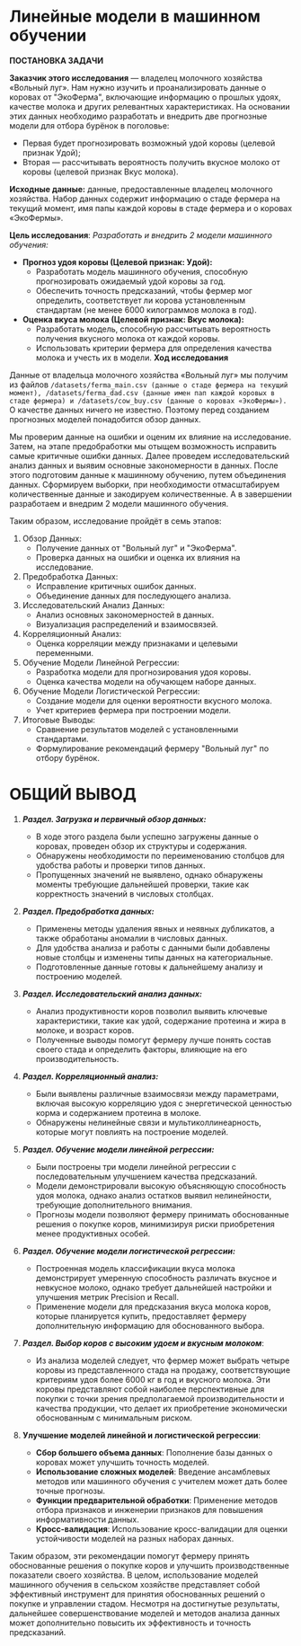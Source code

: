 # Линейные модели в машинном обучении

**ПОСТАНОВКА ЗАДАЧИ**

**Заказчик этого исследования** — владелец молочного хозяйства «Вольный луг». 
Нам нужно изучить и проанализировать данные о коровах от "ЭкоФерма", включающие информацию о прошлых удоях, качестве молока и других релевантных характеристиках. На основании этих данных необходимо разработать и внедрить две прогнозные модели для отбора бурёнок в поголовье:
- Первая будет прогнозировать возможный удой коровы (целевой признак Удой);
- Вторая — рассчитывать вероятность получить вкусное молоко от коровы (целевой признак Вкус молока).

**Исходные данные:** данные, предоставленные владелец молочного хозяйства. Набор данных содержит информацию о стаде фермера на текущий момент, имя папы каждой коровы в стаде фермера и о коровах «ЭкоФермы». 

**Цель исследования**: *Разработать и внедрить 2 модели машинного обучения:*
- **Прогноз удоя коровы (Целевой признак: Удой):**
    - Разработать модель машинного обучения, способную прогнозировать ожидаемый удой коровы за год.
    - Обеспечить точность предсказаний, чтобы фермер мог определить, соответствует ли корова установленным стандартам (не менее 6000 килограммов молока в год).
- **Оценка вкуса молока (Целевой признак: Вкус молока):**
    - Разработать модель, способную рассчитывать вероятность получения вкусного молока от каждой коровы.
    - Использовать критерии фермера для определения качества молока и учесть их в модели.
**Ход исследования**

Данные от владельца молочного хозяйства «Вольный луг» мы получим из файлов `/datasets/ferma_main.csv (данные о стаде фермера на текущий момент), /datasets/ferma_dad.csv (данные имен пап каждой коровых в стаде фермера) и /datasets/cow_buy.csv (данные о коровах «ЭкоФермы»).` О качестве данных ничего не известно. Поэтому перед созданием прогнозных моделей понадобится обзор данных.

Мы проверим данные на ошибки и оценим их влияние на исследование. Затем, на этапе предобработки мы отыщем возможность исправить самые критичные ошибки данных. Далее проведем исследовательский анализ данных и выявим основные закономерности в данных. После этого подготовим данные к машинному обучению, путем объединения данных. Сформируем выборки, при необходимости отмасштабируем количественные данные и закодируем количественные. А в завершении разработаем и внедрим 2 модели машинного обучения.

Таким образом, исследование пройдёт в семь этапов:
1. Обзор Данных:
    - Получение данных от "Вольный луг" и "ЭкоФерма".
    - Проверка данных на ошибки и оценка их влияния на исследование.
2. Предобработка Данных:
    - Исправление критичных ошибок данных.
    - Объединение данных для последующего анализа.
3. Исследовательский Анализ Данных:
    - Анализ основных закономерностей в данных.
    - Визуализация распределений и взаимосвязей.
4. Корреляционный Анализ:
    - Оценка корреляции между признаками и целевыми переменными.
5. Обучение Модели Линейной Регрессии:
    - Разработка модели для прогнозирования удоя коровы.
    - Оценка качества модели на обучающем наборе данных.
6. Обучение Модели Логистической Регрессии:
    - Создание модели для оценки вероятности вкусного молока.
    - Учет критериев фермера при построении модели.
7. Итоговые Выводы:
    - Сравнение результатов моделей с установленными стандартами.
    - Формулирование рекомендаций фермеру "Вольный луг" по отбору бурёнок.

# ОБЩИЙ ВЫВОД

1. ***Раздел. Загрузка и первичный обзор данных:***
   - В ходе этого раздела были успешно загружены данные о коровах, проведен обзор их структуры и содержания.
   - Обнаружены необходимости по переименованию столбцов для удобства работы и проверки типов данных.
   - Пропущенных значений не выявлено, однако обнаружены моменты требующие дальнейшей проверки, такие как корректность значений в числовых столбцах.


2. ***Раздел. Предобработка данных:***
   - Применены методы удаления явных и неявных дубликатов, а также обработаны аномалии в числовых данных.
   - Для удобства анализа и работы с данными были добавлены новые столбцы и изменены типы данных на категориальные.
   - Подготовленные данные готовы к дальнейшему анализу и построению моделей.


3. ***Раздел. Исследовательский анализ данных:***
   - Анализ продуктивности коров позволил выявить ключевые характеристики, такие как удой, содержание протеина и жира в молоке, и возраст коров.
   - Полученные выводы помогут фермеру лучше понять состав своего стада и определить факторы, влияющие на его производительность.


4. ***Раздел. Корреляционный анализ:***
   - Были выявлены различные взаимосвязи между параметрами, включая высокую корреляцию удоя с энергетической ценностью корма и содержанием протеина в молоке.
   - Обнаружены нелинейные связи и мультиколлинеарность, которые могут повлиять на построение моделей.


5. ***Раздел. Обучение модели линейной регрессии:***
   - Были построены три модели линейной регрессии с последовательным улучшением качества предсказаний.
   - Модели демонстрировали высокую объясняющую способность удоя молока, однако анализ остатков выявил нелинейности, требующие дополнительного внимания.
   - Прогнозы модели позволяют фермеру принимать обоснованные решения о покупке коров, минимизируя риски приобретения менее продуктивных особей.


6. ***Раздел. Обучение модели логистической регрессии:***
   - Построенная модель классификации вкуса молока демонстрирует умеренную способность различать вкусное и невкусное молоко, однако требует дальнейшей настройки и улучшения метрик Precision и Recall.
   - Применение модели для предсказания вкуса молока коров, которые планируется купить, предоставляет фермеру дополнительную информацию для обоснованного выбора.


7. ***Раздел. Выбор коров с высоким удоем и вкусным молоком***:
   - Из анализа моделей следует, что фермер может выбрать четыре коровы из представленного стада на продажу, соответствующие критериям удоя более 6000 кг в год и вкусного молока. Эти коровы представляют собой наиболее перспективные для покупки с точки зрения предполагаемой производительности и качества продукции, что делает их приобретение экономически обоснованным с минимальным риском.


8. **Улучшение моделей линейной и логистической регрессии**:
   - **Сбор большего объема данных**: Пополнение базы данных о коровах может улучшить точность моделей.
   - **Использование сложных моделей**: Введение ансамблевых методов или машинного обучения с учителем может дать более точные прогнозы.
   - **Функции предварительной обработки**: Применение методов отбора признаков и инженерии признаков для повышения информативности данных.
   - **Кросс-валидация**: Использование кросс-валидации для оценки устойчивости моделей на разных наборах данных.

Таким образом, эти рекомендации помогут фермеру принять обоснованные решения о покупке коров и улучшить производственные показатели своего хозяйства.
В целом, использование моделей машинного обучения в сельском хозяйстве представляет собой эффективный инструмент для принятия обоснованных решений о покупке и управлении стадом. Несмотря на достигнутые результаты, дальнейшее совершенствование моделей и методов анализа данных может дополнительно повысить их эффективность и точность предсказаний.